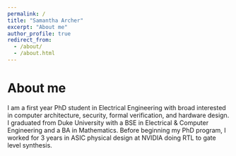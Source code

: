 ```yaml
---
permalink: /
title: "Samantha Archer"
excerpt: "About me"
author_profile: true
redirect_from: 
  - /about/
  - /about.html
---
```


About me
======
I am a first year PhD student in Electrical Engineering with broad interested in computer architecture, security, formal verification, and hardware design. I graduated from Duke University with a BSE in Electrical & Computer Engineering and a BA in Mathematics. Before beginning my PhD program, I worked for 3 years in ASIC physical design at NVIDIA doing RTL to gate level synthesis. 
